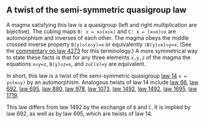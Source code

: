 ## A twist of the semi-symmetric quasigroup law

A magma satisfying this law is a quasigroup (left and right multiplication are bijective).  The cubing maps `B: x ↦ x◇(x◇x)` and `C: x ↦ (x◇x)◇x` are automorphism and inverses of each other.  The magma obeys the middle crossed inverse property `B(y)◇(x◇y)=x` or equivalently `(B(y)◇x)◇y=x`.  (See the [commentary on law 4273](https://teorth.github.io/equational_theories/implications/?4273) for this terminology.)  A more symmetrical way to state these facts is that for any three elements `x,y,z` of the magma the equations `x◇y=z`, `B(y)◇z=x`, and `z◇C(x)=y` are equivalent.

In short, this law is a twist of the semi-symmetric quasigroup [law 14](https://teorth.github.io/equational_theories/implications/?14) `x = y◇(x◇y)` by an automorphism.  Analogous twists of law 14 include [law 66](https://teorth.github.io/equational_theories/implications/?66), [law 692](https://teorth.github.io/equational_theories/implications/?692), [law 695](https://teorth.github.io/equational_theories/implications/?695), [law 880](https://teorth.github.io/equational_theories/implications/?880), [law 978](https://teorth.github.io/equational_theories/implications/?978), [law 1073](https://teorth.github.io/equational_theories/implications/?1073), [law 1492](https://teorth.github.io/equational_theories/implications/?1492), [law 1492](https://teorth.github.io/equational_theories/implications/?1496), [law 1695](https://teorth.github.io/equational_theories/implications/?1695), [law 1719](https://teorth.github.io/equational_theories/implications/?1719).

This law differs from law 1492 by the exchange of `B` and `C`.  It is implied by law 692, as well as by law 695, which are twists of law 14.
